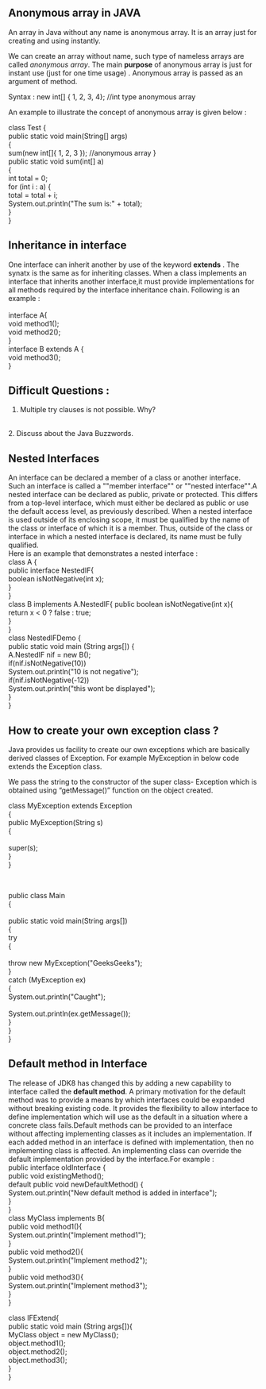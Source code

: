## Anonymous array in JAVA
An array in Java without any name is anonymous array. It is an array just for creating and using instantly.

We can create an array without name, such type of nameless arrays are called *anonymous array*.
The main **purpose** of anonymous array is just for instant use (just for one time usage) .
Anonymous array is passed as an argument of method.

Syntax :
new int[] { 1, 2, 3, 4};  //int type anonymous array

An example to illustrate the concept of anonymous array is given below :

class Test { <br/>
    public static void main(String[] args) <br/>
    { </br>
        sum(new int[]{ 1, 2, 3 });  //anonymous array
    } </br>
    public static void sum(int[] a) <br/>
    { <br/>
        int total = 0; <br/>
          for (int i : a) { <br/>
            total = total + i; <br/>
         System.out.println("The sum is:" + total); <br/>
    } <br/>
  }
  
  

## Inheritance in interface
One interface can inherit another by use of the keyword **extends** . The synatx is the same as for inheriting classes. When a class implements an interface that inherits another
interface,it must provide implementations for all methods required by the interface inheritance chain. Following is an example : <br/>
<br/>
interface A{ <br/>
  void method1();<br/>
  void method2();<br/>
}<br/>
interface B extends A {<br/>
  void method3();<br/>
}<br/>


## Difficult Questions : 

1. Multiple try clauses is not possible. Why? <br/>
<br/>
2. Discuss about the Java Buzzwords.

## Nested Interfaces
An interface can be declared a member of a class or another interface. Such an interface is called a ""member interface"" or ""nested interface"".A nested interface can be declared as
public, private or protected. This differs from a top-level interface, which must either be declared as public or use the default access level, as previously described. When a nested 
interface is used outside of its enclosing scope, it must be qualified by the name of the class or interface of which it is a member. Thus, outside of the class or interface in which a
nested interface is declared, its name must be fully qualified.<br/>
Here is an example that demonstrates a nested interface : <br/>
class A { <br/>
   public interface NestedIF{ <br/>
boolean isNotNegative(int x); <br/>
}<br/>
}<br/>
class B implements A.NestedIF{
 public boolean isNotNegative(int x){ <br/>
   return x < 0 ? false : true; <br/>
} <br/>
}<br/>
class NestedIFDemo { <br/>
  public static void main (String args[]) { <br/>
     A.NestedIF nif = new B(); <br/>
     if(nif.isNotNegative(10))<br/>
        System.out.println("10 is not negative");<br/>
     if(nif.isNotNegative(-12))<br/>
        System.out.println("this wont be displayed");<br/>
 }<br/>
}<br/>


## How to create your own exception class ?
Java provides us facility to create our own exceptions which are basically derived classes of Exception. For example MyException in below code extends the Exception class.

We pass the string to the constructor of the super class- Exception which is obtained using “getMessage()” function on the object created.<br/>

<!-- A Class that represents use-defined expception -->
class MyException extends Exception <br/>
{ <br/>
    public MyException(String s) <br/>
    { <br/>
        <!-- Call constructor of parent Exception --> <br/> 
        super(s); <br/>
    } <br/>
} <br/>
  
<!-- A Class that uses above MyException --><br/>
public class Main <br/>
{ <br/>
    <!-- Driver Program --> <br/>
    public static void main(String args[]) <br/>
    { <br/>
        try<br/>
        { <br/>
            <!-- Throw an object of user defined exception --> <br/>
            throw new MyException("GeeksGeeks"); <br/>
        } <br/>
        catch (MyException ex) <br/>
        { <br/>
            System.out.println("Caught"); <br/>
              <!--Print the message from MyException object --><br/>
            System.out.println(ex.getMessage()); <br/>
        } <br/>
    } <br/>
} 
       
       





## Default method in Interface 
The release of JDK8 has changed this by adding a new capability to interface called the **default method**. A primary motivation for the default method was to provide 
a means by which interfaces could be expanded without breaking existing code. It provides the flexibility to allow interface to define implementation which will use as 
the default in a situation where a concrete class fails.Default methods can be provided to an interface without affecting implementing classes as it includes an implementation. 
If each added method in an interface is defined with implementation, then no implementing class is affected. An implementing class can override the default implementation provided 
by the interface.For example : <br/>
public interface oldInterface { <br/>
    public void existingMethod(); <br/>
        default public void newDefaultMethod() { <br/>
        System.out.println("New default method is added in interface"); <br/>
    } <br/>
}<br/>
class MyClass implements B{ <br/>
   public void method1(){<br/>
    System.out.println("Implement method1");<br/>
}<br/>
public void method2(){<br/>
    System.out.println("Implement method2");<br/>
}<br/>
public void method3(){<br/>
    System.out.println("Implement method3");<br/>
 }<br/>
}<br/>

class IFExtend{<br/>
public static void main (String args[]){<br/>
   MyClass object = new MyClass();<br/>
    object.method1();<br/>
    object.method2();<br/>
    object.method3();<br/>
 }<br/>
}<br/>

